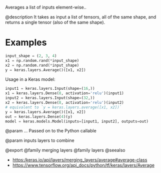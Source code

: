 Averages a list of inputs element-wise..

@description
It takes as input a list of tensors, all of the same shape,
and returns a single tensor (also of the same shape).

# Examples
```python
input_shape = (2, 3, 4)
x1 = np.random.rand(*input_shape)
x2 = np.random.rand(*input_shape)
y = keras.layers.Average()([x1, x2])
```

Usage in a Keras model:

```python
input1 = keras.layers.Input(shape=(16,))
x1 = keras.layers.Dense(8, activation='relu')(input1)
input2 = keras.layers.Input(shape=(32,))
x2 = keras.layers.Dense(8, activation='relu')(input2)
# equivalent to `y = keras.layers.average([x1, x2])`
y = keras.layers.Average()([x1, x2])
out = keras.layers.Dense(4)(y)
model = keras.models.Model(inputs=[input1, input2], outputs=out)
```

@param ...
Passed on to the Python callable

@param inputs
layers to combine

@export
@family merging layers
@family layers
@seealso
+ <https:/keras.io/api/layers/merging_layers/average#average-class>
+ <https://www.tensorflow.org/api_docs/python/tf/keras/layers/Average>
